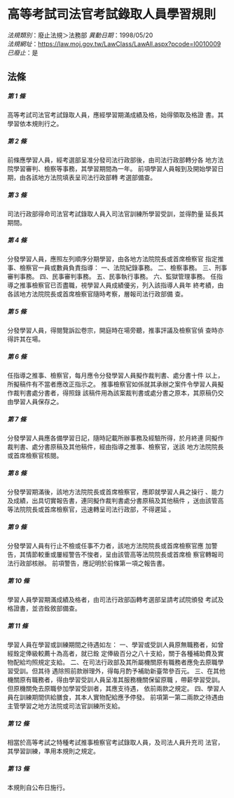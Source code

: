 # 高等考試司法官考試錄取人員學習規則

*法規類別*：廢止法規＞法務部
*異動日期*：1998/05/20  
*法規網址*：https://law.moj.gov.tw/LawClass/LawAll.aspx?pcode=I0010009
*已廢止*：是


## 法條
##### 第 1 條
高等考試司法官考試錄取人員，應經學習期滿成績及格，始得領取及格證
書。其學習依本規則行之。

##### 第 2 條
前條應學習人員，經考選部呈准分發司法行政部後，由司法行政部轉分各
地方法院學習審判、檢察等事務，其學習期間為一年。
前項學習人員報到及開始學習日期，由各該地方法院填表呈司法行政部轉
考選部備查。

##### 第 3 條
司法行政部得命司法官考試錄取人員入司法官訓練所學習受訓，並得酌量
延長其期間。

##### 第 4 條
分發學習人員，應照左列順序分期學習，由各地方法院院長或首席檢察官
指定推事、檢察官一員或數員負責指導：
一、法院紀錄事務。
二、檢察事務。
三、刑事審判事務。
四、民事審判事務。
五、民事執行事務。
六、監獄管理事務。
任指導之推事檢察官已否盡職，視學習人員成績優劣，列入該指導人員年
終考績，由各該地方法院院長或首席檢察官隨時考察，層報司法行政部備
查。


##### 第 5 條
分發學習人員，得閱覽訴訟卷宗，開庭時在場旁聽，推事評議及檢察官偵
查時亦得許其在場。

##### 第 6 條
任指導之推事、檢察官，每月應令分發學習人員擬作裁判書、處分書十件
以上，所擬稿件有不當者應改正指示之。
推事檢察官如係就其承辦之案件令學習人員擬作裁判書處分書者，得照錄
該稿件用為該案裁判書或處分書之原本，其原稿仍交由學習人員保存之。

##### 第 7 條
分發學習人員應各備學習日記，隨時記載所辦事務及經驗所得，於月終連
同擬作裁判書、處分書原稿及其他稿件，經由指導之推事、檢察官，送該
地方法院院長或首席檢察官核閱。

##### 第 8 條
分發學習期滿後，該地方法院院長或首席檢察官，應即就學習人員之操行
、能力及成績，出具切實報告書，連同擬作裁判書處分書原稿及其他稿件
，送由該管高等法院院長或首席檢察官，迅速轉呈司法行政部，不得遲延
。

##### 第 9 條
分發學習人員有行止不檢或任事不力者，該地方法院院長或首席檢察官應
加警告，其情節較重或屢經警告不悛者，呈由該管高等法院院長或首席檢
察官轉報司法行政部核辦。
前項警告，應記明於前條第一項之報告書。

##### 第 10 條
學習人員學習期滿成績及格者，由司法行政部函轉考選部呈請考試院頒發
考試及格證書，並咨銓敘部備查。

##### 第 11 條
學習人員在學習或訓練期間之待遇如左：
一、學習或受訓人員原無職務者，如曾經銓定俸級較薦十為高者，就已銓
    定俸級百分之八十支給，關于各種補助費及實物配給均照規定支給。
二、在司法行政部及其所屬機關原有職務者應免去原職學習受訓。但其待
    遇除照前款辦理外，得每月酌予補助新臺幣參百元。
三、在其他機關原有職務者，得由學習受訓人員呈准其服務機關保留原職
    ，帶薪學習受訓。但原機關免去原職參加學習受訓者，其應支待遇，
    依前兩款之規定。
四、學習人員在訓練期間供給膳食，其本人實物配給應予停發。
前項第一第二兩款之待遇由主管學習之地方法院或司法官訓練所支給。


##### 第 12 條
相當於高等考試之特種考試推事檢察官考試錄取人員，及司法人員升充司
法官，其學習訓練，準用本規則之規定。

##### 第 13 條
本規則自公布日施行。


